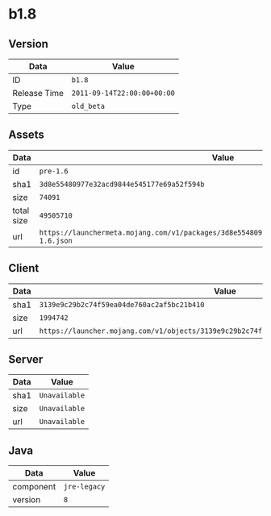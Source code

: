 # b1.8

## Version

|**Data**        | **Value**                 |
|----------------|-------------------------|
| ID   | ```b1.8```   |
| Release Time   | ```2011-09-14T22:00:00+00:00```   |
| Type   | ```old_beta```   |

## Assets

|**Data**        | **Value**                 |
|----------------|-------------------------|
| id   | ```pre-1.6```   |
| sha1   | ```3d8e55480977e32acd9844e545177e69a52f594b```   |
| size   | ```74091```   |
| total size  | ```49505710```  |
| url       | ```https://launchermeta.mojang.com/v1/packages/3d8e55480977e32acd9844e545177e69a52f594b/pre-1.6.json``` |

## Client

|**Data**        | **Value**                 |
|----------------|-------------------------|
| sha1   | ```3139e9c29b2c74f59ea04de760ac2af5bc21b410```   |
| size   | ```1994742```   |
| url       | ```https://launcher.mojang.com/v1/objects/3139e9c29b2c74f59ea04de760ac2af5bc21b410/client.jar``` |

## Server

|**Data**        | **Value**                 |
|----------------|-------------------------|
| sha1   | ```Unavailable```   |
| size   | ```Unavailable```   |
| url       | ```Unavailable``` |

## Java

|**Data**        | **Value**                 |
|----------------|-------------------------|
| component   | ```jre-legacy```   |
| version   | ```8```   |